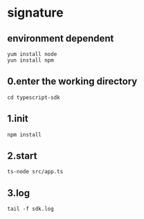 # signature
## environment dependent
    yum install node
    yun install npm

## 0.enter the working directory
    cd typescript-sdk

## 1.init
    npm install

## 2.start
    ts-node src/app.ts

## 3.log
    tail -f sdk.log
